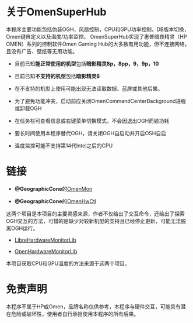 关于OmenSuperHub
=
本程序主要功能包括伪装OGH，风扇控制，CPU和GPU功率控制，DB版本切换，Omen键自定义以及温度/功率监控。
OmenSuperHub实现了惠普暗夜精灵（HP OMEN）系列的控制软件Omen Gaming Hub的大多数有用功能，但不连接网络，且没有广告、壁纸等无用功能。

* 目前已知**能正常使用的机型**包括**暗影精灵8p，8pp，9，9p，10**

* 目前已知**不支持的机型**包括**暗影精灵6**

* 在不支持的机型上使用可能出现无法读取数据、蓝屏或其他后果。

* 为了避免功能冲突，启动前应关闭OmenCommandCenterBackground进程或卸载OGH

* 在任务栏可查看信息或右键菜单切换模式，不会因退出OGH而锁功耗

* 要长时间使用本程序替代OGH，请关闭OGH自启动并开启OSH自启

* 温度监控可能不支持第14代Intel之后的CPU

链接
=
* **@GeographicCone**的[OmenMon](https://github.com/OmenMon/OmenMon)

* **@GeographicCone**的[OmenHwCtl](https://github.com/GeographicCone/OmenHwCtl)

这两个项目是本项目的主要灵感来源，作者不仅给出了交互命令，还给出了探索OGH交互的方法，可惜的是缺少对较新机型的支持且已经停止更新，可能无法脱离OGH运行。

* [LibreHardwareMonitorLib](https://github.com/LibreHardwareMonitor/LibreHardwareMonitor)

* [OpenHardwareMonitorLib](https://openhardwaremonitor.org)

本项目获取CPU和GPU温度的方法来源于这两个项目。

免责声明
=
本程序不属于HP或Omen，品牌名称仅供参考，本程序与硬件交互，可能具有潜在危险或破坏性，使用者自行承担使用本程序的所有后果。
